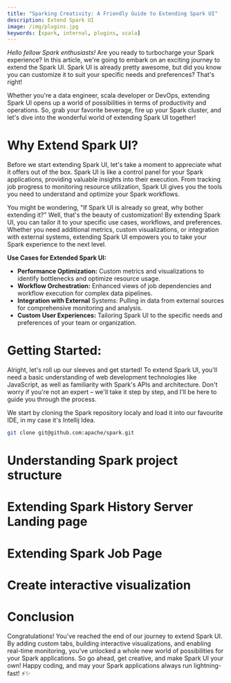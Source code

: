 ```yaml
---
title: "Sparking Creativity: A Friendly Guide to Extending Spark UI"
description: Extend Spark UI
image: /img/plugins.jpg
keywords: [spark, internal, plugins, scala]
---
```


*Hello fellow Spark enthusiasts!* Are you ready to turbocharge your Spark experience? In this article, we're going to embark on an exciting journey to extend the Spark UI. Spark UI is already pretty awesome, but did you know you can customize it to suit your specific needs and preferences? That's right! 

Whether you're a data engineer, scala developer or DevOps, extending Spark UI opens up a world of possibilities in terms of productivity and operations. So, grab your favorite beverage, fire up your Spark cluster, and let's dive into the wonderful world of extending Spark UI together!


# Why Extend Spark UI?
Before we start extending Spark UI, let's take a moment to appreciate what it offers out of the box. Spark UI is like a control panel for your Spark applications, providing valuable insights into their execution. From tracking job progress to monitoring resource utilization, Spark UI gives you the tools you need to understand and optimize your Spark workflows.

You might be wondering, "If Spark UI is already so great, why bother extending it?" Well, that's the beauty of customization! By extending Spark UI, you can tailor it to your specific use cases, workflows, and preferences. Whether you need additional metrics, custom visualizations, or integration with external systems, extending Spark UI empowers you to take your Spark experience to the next level.

**Use Cases for Extended Spark UI:**

- **Performance Optimization:** Custom metrics and visualizations to identify bottlenecks and optimize resource usage.
- **Workflow Orchestration:** Enhanced views of job dependencies and workflow execution for complex data pipelines.
- **Integration with External** Systems: Pulling in data from external sources for comprehensive monitoring and analysis.
- **Custom User Experiences:** Tailoring Spark UI to the specific needs and preferences of your team or organization.


# Getting Started:
Alright, let's roll up our sleeves and get started! To extend Spark UI, you'll need a basic understanding of web development technologies like JavaScript, as well as familiarity with Spark's APIs and architecture. Don't worry if you're not an expert – we'll take it step by step, and I'll be here to guide you through the process.

We start by cloning the Spark repository localy and load it into our favourite IDE, in my case it's Intellij Idea.
```bash
git clone git@github.com:apache/spark.git
```

# Understanding Spark project structure

# Extending Spark History Server Landing page

# Extending Spark Job Page

# Create interactive visualization


# Conclusion
Congratulations! You've reached the end of our journey to extend Spark UI. By adding custom tabs, building interactive visualizations, and enabling real-time monitoring, you've unlocked a whole new world of possibilities for your Spark applications. So go ahead, get creative, and make Spark UI your own! Happy coding, and may your Spark applications always run lightning-fast! ⚡️✨
